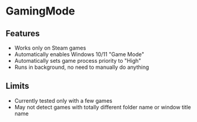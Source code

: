 # GamingMode

## Features
- Works only on Steam games
- Automatically enables Windows 10/11 "Game Mode" 
- Automatically sets game process priority to "High"
- Runs in background, no need to manually do anything


## Limits
- Currently tested only with a few games
- May not detect games with totally different folder name or window title name
